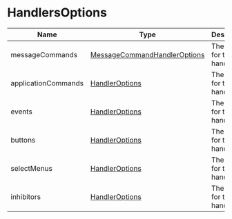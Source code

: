 # HandlersOptions

| Name                | Type                                                              | Description                 | Default | Required |
| ------------------- | ----------------------------------------------------------------- | --------------------------- | ------- | -------- |
| messageCommands     | [MessageCommandHandlerOptions](./MessageCommandHandlerOptions.md) | The options for the handler |         | Yes      |
| applicationCommands | [HandlerOptions](./HandlerOptions.md)                             | The options for the handler |         | Yes      |
| events              | [HandlerOptions](./HandlerOptions.md)                             | The options for the handler |         | Yes      |
| buttons             | [HandlerOptions](./HandlerOptions.md)                             | The options for the handler |         | Yes      |
| selectMenus         | [HandlerOptions](./HandlerOptions.md)                             | The options for the handler |         | Yes      |
| inhibitors          | [HandlerOptions](./HandlerOptions.md)                             | The options for the handler |         | Yes      |
